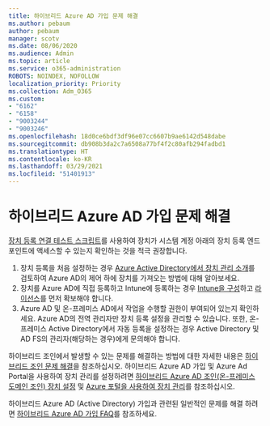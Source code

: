 ```yaml
---
title: 하이브리드 Azure AD 가입 문제 해결
ms.author: pebaum
author: pebaum
manager: scotv
ms.date: 08/06/2020
ms.audience: Admin
ms.topic: article
ms.service: o365-administration
ROBOTS: NOINDEX, NOFOLLOW
localization_priority: Priority
ms.collection: Adm_O365
ms.custom:
- "6162"
- "6158"
- "9003244"
- "9003246"
ms.openlocfilehash: 18d0ce6bdf3df96e07cc6607b9ae6142d548dabe
ms.sourcegitcommit: db908b3da2c7a6508a77bf4f2c80afb294fadbd1
ms.translationtype: HT
ms.contentlocale: ko-KR
ms.lasthandoff: 03/29/2021
ms.locfileid: "51401913"
---
```

# <a name="troubleshoot-hybrid-azure-ad-join"></a>하이브리드 Azure AD 가입 문제 해결

[장치 등록 연결 테스트 스크립트](https://docs.microsoft.com/samples/azure-samples/testdeviceregconnectivity/testdeviceregconnectivity/)를 사용하여 장치가 시스템 계정 아래의 장치 등록 엔드포인트에 액세스할 수 있는지 확인하는 것을 적극 권장합니다.

1. 장치 등록을 처음 설정하는 경우 [Azure Active Directory에서 장치 관리 소개](https://docs.microsoft.com/samples/azure-samples/testdeviceregconnectivity/testdeviceregconnectivity/)를 검토하여 Azure AD의 제어 하에 장치를 가져오는 방법에 대해 알아보세요.
1. 장치를 Azure AD에 직접 등록하고 Intune에 등록하는 경우 [Intune을 구성](https://docs.microsoft.com/mem/intune/enrollment/device-enrollment?WT.mc_id=Portal-Microsoft_Azure_Support)하고 [라이선스](https://docs.microsoft.com/mem/intune/fundamentals/licenses-assign?WT.mc_id=Portal-Microsoft_Azure_Support)를 먼저 확보해야 합니다.
1. Azure AD 및 온-프레미스 AD에서 작업을 수행할 권한이 부여되어 있는지 확인하세요. Azure AD의 전역 관리자만 장치 등록 설정을 관리할 수 있습니다. 또한, 온-프레미스 Active Directory에서 자동 등록을 설정하는 경우 Active Directory 및 AD FS의 관리자(해당하는 경우)에게 문의해야 합니다.

하이브리드 조인에서 발생할 수 있는 문제를 해결하는 방법에 대한 자세한 내용은 [하이브리드 조인 문제 해결](https://docs.microsoft.com/azure/active-directory/devices/troubleshoot-hybrid-join-windows-current)을 참조하십시오. 하이브리드 Azure AD 가입 및 Azure Ad Portal을 사용하여 장치 관리를 설정하려면 [하이브리드 Azure AD 조인(온-프레미스 도메인 조인) 장치 설정](https://docs.microsoft.com/azure/active-directory/devices/hybrid-azuread-join-plan?WT.mc_id=Portal-Microsoft_Azure_Support) 및 [Azure 포털을 사용하여 장치 관리](https://docs.microsoft.com/azure/active-directory/devices/device-management-azure-portal?WT.mc_id=Portal-Microsoft_Azure_Support)를 참조하십시오.

하이브리드 Azure AD (Active Directory) 가입과 관련된 일반적인 문제를 해결 하려면 [하이브리드 Azure AD 가입 FAQ](https://docs.microsoft.com/azure/active-directory/devices/faq#hybrid-azure-ad-join-faq)를 참조하세요.
